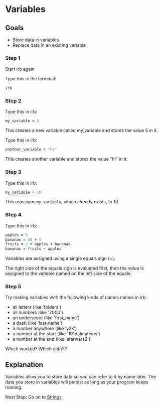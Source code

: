 # Variables

## Goals
- Store data in variables
- Replace data in an existing variable

### Step 1
Start irb again

Type this in the terminal:

```bash
irb
```

### Step 2
Type this in irb:

```ruby
my_variable = 5
```

This creates a new variable called my_variable and stores the value 5 in it.

Type this in irb:

```ruby
another_variable = "hi"
```

This creates another variable and stores the value "hi" in it.

### Step 3

Type this in irb:

```ruby
my_variable = 10
```

This reassigns `my_variable`, which already exists, to 10.

### Step 4

Type this in irb:

```ruby
apples = 5
bananas = 10 + 5
fruits = 2 + apples + bananas
bananas = fruits - apples
```

Variables are assigned using a single equals sign (=).

The right side of the equals sign is evaluated first, then the value is assigned to the variable named on the left side of the equals.

### Step 5

Try making variables with the following kinds of names names in irb:

- all letters (like 'folders')
- all numbers (like '2000')
- an underscore (like 'first_name')
- a dash (like 'last-name')
- a number anywhere (like 'y2k')
- a number at the start (like '101dalmations')
- a number at the end (like 'starwars2')

Which worked? Which didn't?

## Explanation

Variables allow you to store data so you can refer to it by name later. The data you store in variables will persist as long as your program keeps running.

Next Step:
Go on to [Strings](strings)
